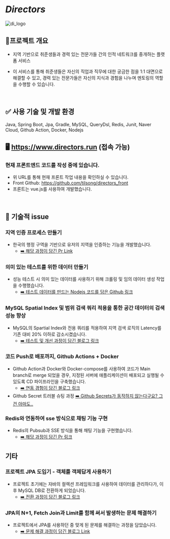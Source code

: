 # _Directors_
![di_logo](https://github.com/f-lab-edu/directors/assets/76680394/6580c1fd-efb8-448f-93d5-649717b5e654)

## 📌프로젝트 개요
- 지역 기반으로 취준생들과 경력 있는 전문가들 간의 인적 네트워크를 중개하는 플랫폼 서비스
  
- 이 서비스를 통해 취준생들은 자신의 직업과 직무에 대한 궁금한 점을 1:1 대면으로 해결할 수 있고, 경력 있는 전문가들은 자신의 지식과 경험을 나누며 멘토링의 역할을 수행할 수 있습니다.
<br>


## ✅ 사용 기술 및 개발 환경
Java, Spring Boot, Jpa, Gradle, MySQL, QueryDsl, Redis, Junit, Naver Cloud, Github Action, Docker, Nodejs


## 🖥️ https://www.directors.run (접속 가능)
### 현재 프론트엔드 코드를 작성 중에 있습니다.
- 위 URL를 통해 현재 프론트 작업 내용을 확인하실 수 있습니다.
- Front Github: https://github.com/tilsong/directors_front
- 프론트는 vue.js를 사용하여 개발했습니다.

<br>


## 📰 기술적 issue 

### 지역 인증 프로세스 만들기
- 한국의 행정 구역을 기반으로 유저의 지역을 인증하는 기능을 개발했습니다.
  - [➡️ 해당 과정이 담긴 Pr Link](https://github.com/f-lab-edu/directors/pull/19)

### 의미 있는 테스트를 위한 데이터 만들기
- 성능 테스트 시 의미 있는 데이터를 사용하기 위해 크롤링 및 임의 데이터 생성 작업을 수행했습니다.
  - [➡️ 테스트 데이터를 만드는 Nodejs 코드를 담은 Github 링크](https://github.com/tilsong/Create-Test-Data)


### MySQL Spatial Index 및 범위 검색 쿼리 적용을 통한 공간 데이터의 검색 성능 향상
- MySQL의 Spartial Index와 전용 쿼리를 적용하여 지역 검색 로직의 Latency를 기존 대비 20% 이하로 감소시켰습니다.
  - [➡️ 테스트 및 개선 과정이 담긴 블로그 링크](https://velog.io/@tilsong/%EB%B9%A0%EB%A5%B4%EA%B2%8C-%EC%A7%80%EC%97%AD-%EC%A1%B0%EA%B1%B4%EC%9C%BC%EB%A1%9C-%EA%B2%80%EC%83%89%ED%95%98%EA%B8%B0-R-Tree-%EC%9D%B8%EB%8D%B1%EC%8A%A4-%EC%A0%81%EC%9A%A9-%EB%B0%8F-%EC%BF%BC%EB%A6%AC-%EA%B0%9C%EC%84%A0)

### 코드 Push로 배포까지, Github Actions + Docker
- Github Action과 Docker와 Docker-compose를 사용하여 코드가 Main branch로 merge 되었을 경우, 지정된 서버에 애플리케이션이 배포되고 실행될 수 있도록 CD 파이프라인을 구축했습니다.
  - [➡️ 연동 경험이 담긴 블로그 링크](https://velog.io/@tilsong/%EC%BD%94%EB%93%9C-Push%EB%A1%9C-%EB%B0%B0%ED%8F%AC%EA%B9%8C%EC%A7%80-Github-Actions-Docker)
- Github Secret 트러블 슈팅 과정  [➡️ Github Secrets가 동작하지 않는다구요? 그건 아마도..](https://velog.io/@tilsong/Github-Secrets%EA%B0%80-%EB%8F%99%EC%9E%91%ED%95%98%EC%A7%80-%EC%95%8A%EB%8A%94%EB%8B%A4%EA%B5%AC%EC%9A%94-%EA%B7%B8%EA%B1%B4-%EC%95%84%EB%A7%88%EB%8F%84)

### Redis와 연동하여 sse 방식으로 채팅 기능 구현
- Redis의 Pubsub과 SSE 방식을 통해 채팅 기능을 구현했습니다. 
    - [➡️ 해당 과정이 담긴 Pr 링크](https://github.com/f-lab-edu/directors/pull/54)

## 기타
### 프로젝트 JPA 도입기 - 객체를 객체답게 사용하기
- 프로젝트 초기에는 자바의 컬렉션 프레임워크를 사용하여 데이터를 관리하다가, 이후 MySQL DB로 전환하게 되었습니다. 
  - [➡️ 전환 과정이 담긴 블로그 링크](https://velog.io/@tilsong/%ED%94%84%EB%A1%9C%EC%A0%9D%ED%8A%B8%EC%97%90-JPA-%EB%8F%84%EC%9E%85%ED%95%B4%EB%B3%B4%EA%B8%B0-1)

### JPA의 N+1, Fetch Join과 Limit를 함께 써서 발생하는 문제 해결하기
- 프로젝트에서 JPA를 사용하던 중 맞게 된 문제를 해결하는 과정을 담았습니다.
  - [➡️ 문제 해결 과정이 담긴 블로그 Link](https://velog.io/@tilsong/JPA%EB%A5%BC-%ED%86%B5%ED%95%9C-%EA%B2%80%EC%83%89-%EC%BF%BC%EB%A6%AC%EB%AC%B8-%EA%B0%9C%EC%84%A0%ED%95%98%EA%B8%B0-N1-%EB%AC%B8%EC%A0%9C-Fetch-Join%EA%B3%BC-Limit)